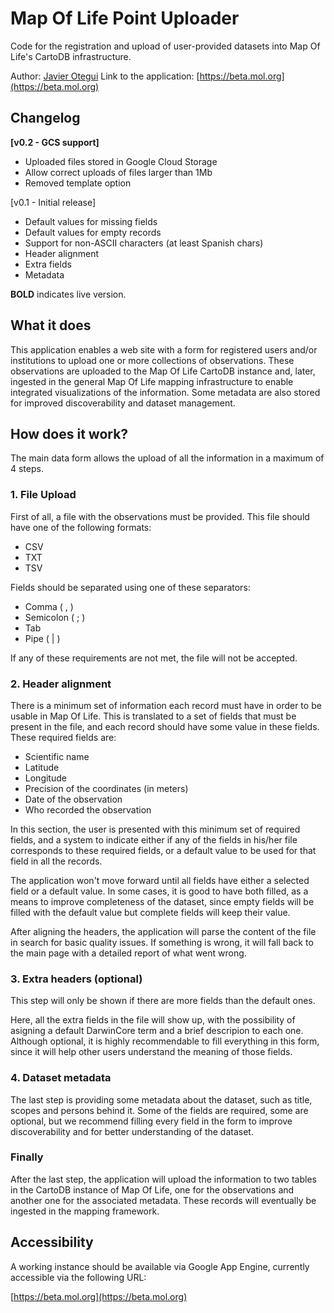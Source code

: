 Map Of Life Point Uploader
===

Code for the registration and upload of user-provided datasets into Map Of Life's CartoDB infrastructure.

Author: [Javier Otegui](mailto:javier.otegui@gmail.com) 
Link to the application: [https://beta.mol.org](https://beta.mol.org) 

Changelog
---

**[v0.2 - GCS support]**

* Uploaded files stored in Google Cloud Storage
* Allow correct uploads of files larger than 1Mb
* Removed template option

[v0.1 - Initial release]

* Default values for missing fields
* Default values for empty records
* Support for non-ASCII characters (at least Spanish chars)
* Header alignment
* Extra fields
* Metadata

**BOLD** indicates live version.

What it does
---

This application enables a web site with a form for registered users and/or institutions to upload one or more collections of observations. These observations are uploaded to the Map Of Life CartoDB instance and, later, ingested in the general Map Of Life mapping infrastructure to enable integrated visualizations of the information. Some metadata are also stored for improved discoverability and dataset management.

How does it work?
---

The main data form allows the upload of all the information in a maximum of 4 steps.

### 1. File Upload

First of all, a file with the observations must be provided. This file should have one of the following formats:

* CSV
* TXT
* TSV

Fields should be separated using one of these separators:

* Comma ( , )
* Semicolon ( ; )
* Tab
* Pipe ( | )

If any of these requirements are not met, the file will not be accepted.

### 2. Header alignment

There is a minimum set of information each record must have in order to be usable in Map Of Life. This is translated to a set of fields that must be present in the file, and each record should have some value in these fields. These required fields are:

* Scientific name
* Latitude
* Longitude
* Precision of the coordinates (in meters)
* Date of the observation
* Who recorded the observation

In this section, the user is presented with this minimum set of required fields, and a system to indicate either if any of the fields in his/her file corresponds to these required fields, or a default value to be used for that field in all the records.

The application won't move forward until all fields have either a selected field or a default value. In some cases, it is good to have both filled, as a means to improve completeness of the dataset, since empty fields will be filled with the default value but complete fields will keep their value.

After aligning the headers, the application will parse the content of the file in search for basic quality issues. If something is wrong, it will fall back to the main page with a detailed report of what went wrong.

### 3. Extra headers (optional)

This step will only be shown if there are more fields than the default ones.

Here, all the extra fields in the file will show up, with the possibility of asigning a default DarwinCore term and a brief descripion to each one. Although optional, it is highly recommendable to fill everything in this form, since it will help other users understand the meaning of those fields.

### 4. Dataset metadata

The last step is providing some metadata about the dataset, such as title, scopes and persons behind it. Some of the fields are required, some are optional, but we recommend filling every field in the form to improve discoverability and for better understanding of the dataset.

### Finally

After the last step, the application will upload the information to two tables in the CartoDB instance of Map Of Life, one for the observations and another one for the associated metadata. These records will eventually be ingested in the mapping framework.

Accessibility
---
A working instance should be available via Google App Engine, currently accessible via the following URL:

[https://beta.mol.org](https://beta.mol.org) 
